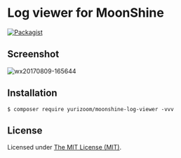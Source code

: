 Log viewer for MoonShine
============================

[![Packagist](https://img.shields.io/packagist/l/laravel-admin-ext/log-viewer.svg?maxAge=2592000)](https://packagist.org/packages/laravel-admin-ext/log-viewer)

## Screenshot

![wx20170809-165644](https://github.com/yurizoom/moonshine-log-viewer/blob/29113581-fe48fd86-7d23-11e7-9ee7-9680957171ee.png)

## Installation

```
$ composer require yurizoom/moonshine-log-viewer -vvv
```

License
------------
Licensed under [The MIT License (MIT)](LICENSE).
